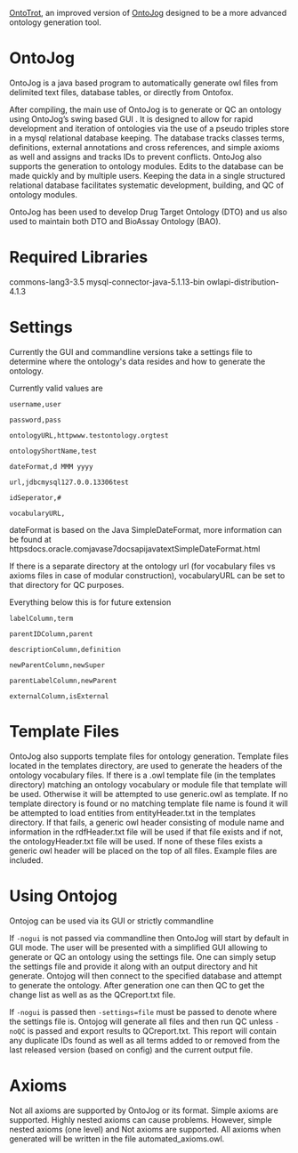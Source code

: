 [OntoTrot](https://github.com/schurerlab/OntoTrot), an improved version of [OntoJog](https://github.com/schurerlab/OntoJog) designed to be a more advanced ontology generation tool.
# OntoJog

OntoJog is a java based program to automatically generate owl files from delimited text files, database tables, or directly from Ontofox.

After compiling, the main use of OntoJog is to generate or QC an ontology using OntoJog’s swing based GUI . It is designed to allow for rapid development and iteration of ontologies via the use of a pseudo triples store in a mysql relational database keeping.  The database tracks classes  terms, definitions, external annotations and cross references, and simple axioms as well and assigns and tracks IDs to prevent conflicts. OntoJog also supports the generation to ontology modules. Edits to the database can be made quickly and by multiple users. Keeping the data in a single structured relational database facilitates systematic development, building, and QC of ontology modules.

OntoJog has been used to develop Drug Target Ontology (DTO) and us also used to maintain both DTO and BioAssay Ontology (BAO).

# Required Libraries

commons-lang3-3.5
mysql-connector-java-5.1.13-bin
owlapi-distribution-4.1.3

# Settings

Currently the GUI and commandline versions take a settings file to determine where the ontology's data resides and how to generate the ontology.

Currently valid values are

    username,user

    password,pass

    ontologyURL,httpwww.testontology.orgtest

    ontologyShortName,test

    dateFormat,d MMM yyyy

    url,jdbcmysql127.0.0.13306test

    idSeperator,#

    vocabularyURL,

dateFormat is based on the Java SimpleDateFormat, more information can be found at httpsdocs.oracle.comjavase7docsapijavatextSimpleDateFormat.html

If there is a separate directory at the ontology url (for vocabulary files vs axioms files in case of modular construction), vocabularyURL can be set to that directory for QC purposes.

Everything below this is for future extension

    labelColumn,term

    parentIDColumn,parent

    descriptionColumn,definition

    newParentColumn,newSuper

    parentLabelColumn,newParent

    externalColumn,isExternal

# Template Files

OntoJog also supports template files for ontology generation. Template files located in the templates directory, are used to generate the headers of the ontology vocabulary files. If there is a .owl template file (in the templates directory) matching an ontology vocabulary or module file that template will be used. Otherwise it will be attempted to use generic.owl as template. If no template directory is found or no matching template file name is found it will be attempted to load entities from entityHeader.txt in the templates directory. If that fails, a generic owl header consisting of module name and information in the rdfHeader.txt file will be used if that file exists and if not, the ontologyHeader.txt file will be used. If none of these files exists a generic owl header will be placed on the top of all files. Example files are included.

# Using Ontojog

Ontojog can be used via its GUI or strictly commandline

If `-nogui` is not passed via commandline then OntoJog will start by default in GUI mode. The user will be presented with a simplified GUI allowing to generate or QC an ontology using the settings file. One can simply setup the settings file and provide it along with an output directory and hit generate. Ontojog will then connect to the specified database and attempt to generate the ontology. After generation one can then QC to get the change list as well as as the QCreport.txt file.

If `-nogui` is passed   then `-settings=file` must be passed to denote where the settings file is. Ontojog will generate all files and then run QC unless `-noQC` is passed and export results to QCreport.txt. This report will contain any duplicate IDs found as well as all terms added to or removed from the last released version (based on config) and the current output file.

# Axioms

Not all axioms are supported by OntoJog or its format. Simple axioms are supported. Highly nested axioms can cause problems. However, simple nested axioms (one level) and Not axioms are supported. All axioms when generated will be written in the file automated_axioms.owl.
